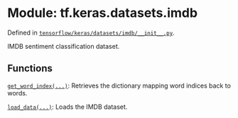 <div itemscope itemtype="http://developers.google.com/ReferenceObject">
<meta itemprop="name" content="tf.keras.datasets.imdb" />
<meta itemprop="path" content="Stable" />
</div>

# Module: tf.keras.datasets.imdb



Defined in [`tensorflow/keras/datasets/imdb/__init__.py`](https://www.tensorflow.org/code/tensorflow/keras/datasets/imdb/__init__.py).

IMDB sentiment classification dataset.

## Functions

[`get_word_index(...)`](../../../tf/keras/datasets/imdb/get_word_index.md): Retrieves the dictionary mapping word indices back to words.

[`load_data(...)`](../../../tf/keras/datasets/imdb/load_data.md): Loads the IMDB dataset.

